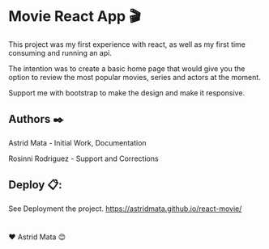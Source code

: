 # Movie React App 🎬

This project was my first experience with react, as well as my first time consuming and running an api.

The intention was to create a basic home page that would give you the option to review the most popular movies, series and actors at the moment.

Support me with bootstrap to make the design and make it responsive.

## Authors ✒️

Astrid Mata - Initial Work, Documentation 

Rosinni Rodriguez - Support and Corrections 


## Deploy 📋:
See Deployment the project.
https://astridmata.github.io/react-movie/
#
❤️ Astrid Mata 😊
